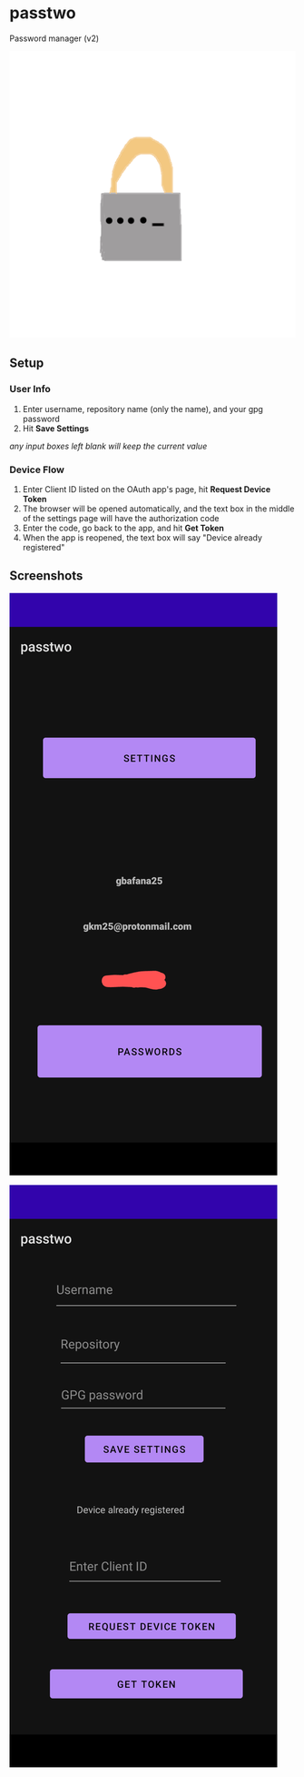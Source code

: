 # passtwo

Password manager (v2)

![logo](/img/lockv2.png)


## Setup

### User Info
1. Enter username, repository name (only the name), and your gpg password
2. Hit **Save Settings**

*any input boxes left blank will keep the current value* 


### Device Flow 
1. Enter Client ID listed on the OAuth app's page, hit **Request Device Token**
2. The browser will be opened automatically, and the text box in the middle of the settings page will have the authorization code
3. Enter the code, go back to the app, and hit **Get Token**
4. When the app is reopened, the text box will say "Device already registered"


## Screenshots

![home](/img/home.png)


![settings](/img/settings.png)






